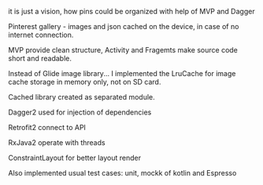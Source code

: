 it is just a vision, how pins could be organized with help of MVP and Dagger

Pinterest gallery - images and json cached on the device, in case of no internet connection.

MVP provide clean structure, Activity and Fragemts make source code short and readable.

Instead of Glide image library... I implemented the LruCache for image cache storage in memory only, not on SD card.

Cached library created as separated module.

Dagger2 used for injection of dependencies

Retrofit2 connect to API

RxJava2 operate with threads

ConstraintLayout for better layout render

Also implemented usual test cases: unit, mockk of kotlin and Espresso

